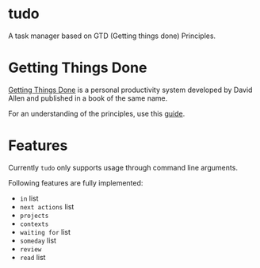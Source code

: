 # tudo

A task manager based on GTD (Getting things done) Principles.

# Getting Things Done

[Getting Things Done](https://gettingthingsdone.com/) is a personal productivity system developed by David Allen and published in a book of the same name.

For an understanding of the principles, use this [guide](https://hamberg.no/gtd/#readreview-folder).

# Features

Currently `tudo` only supports usage through command line arguments.

Following features are fully implemented:
- `in` list
- `next actions` list
- `projects`
- `contexts`
- `waiting for` list
- `someday` list
- `review`
- `read` list
